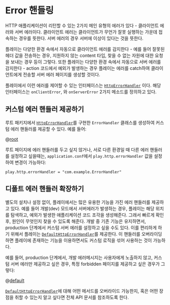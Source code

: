 # Error 핸들링

HTTP 애플리케이션이 리턴할 수 있는 2가지 메인 유형의 에러가 있다 - 클라이언트 에러와 서버 에러이다. 클라이언트 에러는 클라이언트가 무언가 잘못 실행하는 가운데 접속하는 경우를 뜻한다. 서버 에러의 경우 서버에 이상이 있다는 것을 뜻한다.

플레이는 다양한 환경 속에서 자동으로 클라이언트 에러를 감지한다 - 예를 들어 잘못된 헤더 값을 전송하는 경우, 지원하지 않는 content 타입, 찾을 수 없는 자원에 대한 요청을 보내는 경우 등이 그렇다. 또한 플레이는 다양한 환경 속에서 자동으로 서버 에러를 감지한다 - action 코드에서 예외가 발생하는 경우 플레이는 에러를 catch하여 클라이언트에게 전송할 서버 에러 페이지를 생성할 것이다.

플레이에서 이런 에러를 제어할 수 있는 인터페이스는 [`HttpErrorHandler`](api/java/play/http/HttpErrorHandler.html) 이다. 해당 인터페이스는 `onClientError`, 와 `onServerError` 2가지 메소드를 정의하고 있다.

## 커스텀 에러 핸들러 제공하기

루트 패키지에서 [`HttpErrorHandler`](api/java/play/http/HttpErrorHandler.html)를 구현한 `ErrorHandler` 클래스를 생성하여 커스텀 에러 핸들러를 제공할 수 있다. 예를 들어:

@[root](code/javaguide/http/root/ErrorHandler.java)

루트 페이지에 에러 핸들러를 두고 싶지 않거나, 서로 다른 환경일 때 다른 에러 핸들러를 설정하고 싶을때는, `application.conf`에서 `play.http.errorHandler` 값을 설정하여 변경이 가능하다:

    play.http.errorHandler = "com.example.ErrorHandler"

## 디폴트 에러 핸들러 확장하기

별도의 설치나 설정 없이, 플레이에서는 많은 유용한 기능을 가진 에러 핸들러를 제공하고 있다. 예를 들어 개발(dev) 모드에서 서버에러가 발생하는 경우, 플레이는 해당 위치를 탐색하고, 예외가 발생한 애플리케이션 코드 조각을 생성해준다. 그래서 빠르게 확인 후, 원인이 무엇인지 찾을 수 있도록 해준다. 개발 중 기존 기능은 유지하면서, production 단계에서 커스텀 서버 에러를 설정하고 싶을 수도 있다. 이를 편리하게 하기 위해서 플레이는 [`DefaultHttpErrorHandler`](api/java/play/http/DefaultHttpErrorHandler.html)를 제공한다. 이 핸들러를 오버라이딩 하면 플레이에 존재하는 기능을 이용하면서도 커스텀 로직을 섞어 사용하는 것이 가능하다.

예를 들어,  production 단계에서, 개발 에러메시지는 사용자에게 노출하지 않고, 커스텀 서버 에러만 제공하고 싶은 경우, 특정 forbidden 페이지를 제공하고 싶은 경우가 그렇다:

@[default](code/javaguide/http/def/ErrorHandler.java)

[`DefaultHttpErrorHandler`](api/java/play/http/DefaultHttpErrorHandler.html)에 대해 어떤 메서드를 오버라이드 가능한지, 혹은 어떤 장점을 취할 수 있는지 알고 싶다면 전체 API 문서를 참조하도록 한다.
